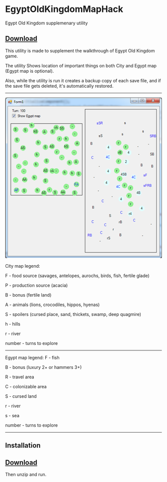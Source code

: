 # EgyptOldKingdomMapHack
Egypt Old Kingdom supplemenary utility

[Download](https://github.com/mvviner/EgyptOldKingdomMapHack/releases/download/1.0/EgyptOldKingdomMapHack.zip)
------
This utility is made to supplement the walkthrough of Egypt Old Kingdom game.

The utility Shows location of important things on both City and Egypt map (Egypt map is optional).

Also, while the utility is run it creates a backup copy of each save file, and if the save file gets deleted, it's automatically restored.

------
![screenshot](https://github.com/mvviner/EgyptOldKingdomMapHack/blob/master/EgyptOldKingdomMapHack%20screenshot.png)

City map legend:

F - food source (savages, antelopes, aurochs, birds, fish, fertile glade)

P - production source (acacia)

B - bonus (fertile land)

A - animals (lions, crocodiles, hippos, hyenas)

S - spoilers (cursed place, sand, thickets, swamp, deep quagmire)

h - hills

r - river

number - turns to explore

------

Egypt map legend:
F - fish

B - bonus (luxury 2+ or hammers 3+)

R - travel area

C - colonizable area

S - cursed land

r - river

s - sea

number - turns to explore

------
Installation
------
[Download](https://github.com/mvviner/EgyptOldKingdomMapHack/releases/download/1.0/EgyptOldKingdomMapHack.zip)
------
Then unzip and run.
